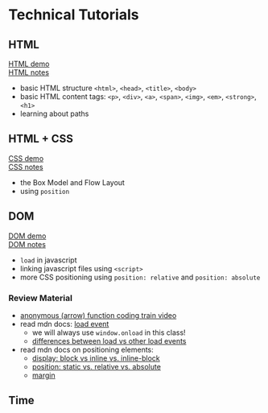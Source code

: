 # Technical Tutorials

## HTML 
[HTML demo](./class2/)  
[HTML notes](../notes/html.md)
* basic HTML structure `<html>`, `<head>`, `<title>`, `<body>`
* basic HTML content tags: `<p>`, `<div>`, `<a>`, `<span>`, `<img>`, `<em>`, `<strong>`, `<h1>`
* learning about paths

## HTML + CSS
[CSS demo](./class4/)  
[CSS notes](../notes/css.md)
* the Box Model and Flow Layout
* using `position`

## DOM
[DOM demo](./class6/)  
[DOM notes](../notes/dom.md)
* `load` in javascript
* linking javascript files using `<script>`
* more CSS positioning using `position: relative` and `position: absolute`

### Review Material
* [anonymous (arrow) function coding train video](https://www.youtube.com/watch?v=mrYMzpbFz18)
* read mdn docs: [load event](https://https//developer.mozilla.org/en-US/docs/Web/API/Window/load_event)
    * we will always use `window.onload` in this class!
    * [differences between load vs other load events](https://developer.mozilla.org/en-US/play?uuid=624b9c36-c62a-41c6-9624-375d0ae85293&state=jVPBctowEP2VHaUHmIJh0kvHMbm0vdHpTNOjDxhpASWylEpyiMvw711JNnEG2uHEavfte2%2FXy4HtfK1YzgohX4CryrlFybjR3hrlSnZfaoBi3XhvNEhBNYvKVKJk4NtnpHeqEfJnLBSzlKDGYkac9EvRkBxfUPupMtueXVVrVLAxti8uY%2B1bCIFweTGLkIT2%2BOori1V4AFAgjFZtep1JTMMkFNMkHd7sA%2BBz%2F%2BY0Jb0%2FzftEnHHgopj1goOJ2IRx52hrayNaOIROId2zqtoctlaKu5AJwdRjTWmP08DgcjjtFuICCHgMC8r6jSey2Bo6cugKd%2B80NgpfY6ZScqunklSIm5NptDH%2F2DgvN20%2F%2FqCW5E4LOtOj3DnqtMYEt%2BjkH8xBG409OH6hSam7U3m%2Fk7Uy%2FKlH3qQLSpAdyu2O%2FN1arBOAdvsYVkuSLn5%2BWIAwvKlJP%2FvdoG0fUCH3xo5KdsFiycZElLo7pf8Q3PTnHJpKnV5ZJUS8vqV0xIkByJXkTyWbwGgMi%2FtknmSzcB1fkjTp0BWx%2BAEc%2Bl%2ByRtP40aABYC%2B1MPuM9lF5aXSWBEfeNjiOjccJ3M7nIT4mS13HBUvJODmKS%2Fi3rY%2FBVwQTH3tjPi3lAnf4X7XO0%2BXyXaW3eKXO6q0vhw%2BHk0JMP4T0kUysrvPw9cf3jnpJ5vHaWVdnfQNFui6%2FwxrpwFS4PHb8Cw%3D%3D&srcPrefix=%2Fen-US%2Fdocs%2FWeb%2FAPI%2FWindow%2Fload_event%2F)
* read mdn docs on positioning elements:
    * [display: block vs inline vs. inline-block](https://developer.mozilla.org/en-US/docs/Web/CSS/display)
    * [position: static vs. relative vs. absolute](https://developer.mozilla.org/en-US/docs/Web/CSS/position)
    * [margin](https://developer.mozilla.org/en-US/docs/Web/CSS/margin)

## Time

